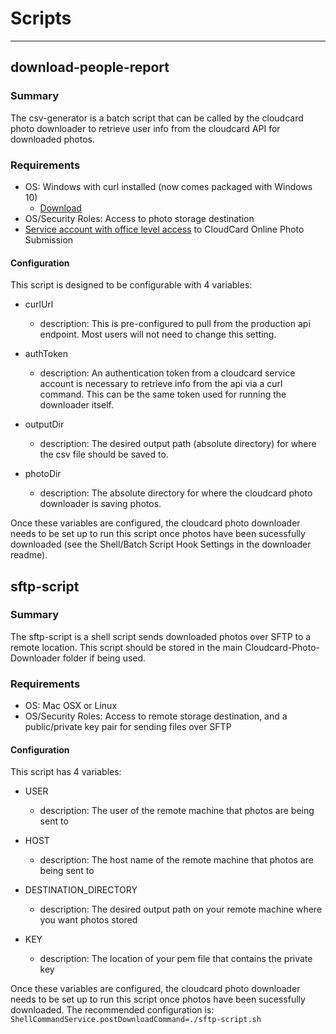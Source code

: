 # Scripts

---

## download-people-report

### Summary

The csv-generator is a batch script that can be called by the cloudcard photo downloader to retrieve user info from the cloudcard API for downloaded photos. 

### Requirements

- OS: Windows with curl installed (now comes packaged with Windows 10)
  - [Download](https://curl.se/windows/)
- OS/Security Roles: Access to photo storage destination 
- [Service account with office level access](https://sharptop.atlassian.net/wiki/spaces/CCD/pages/1226440705/User+Roles) to CloudCard Online Photo Submission


#### Configuration
This script is designed to be configurable with 4 variables:

- curlUrl
  - description: This is pre-configured to pull from the production api endpoint. Most users will not need to change this setting.

- authToken 
  - description: An authentication token from a cloudcard service account is necessary to retrieve info from the api via a curl command. This can be the same token used for running the downloader itself. 

- outputDir
  - description: The desired output path (absolute directory) for where the csv file should be saved to.

- photoDir
  - description: The absolute directory for where the cloudcard photo downloader is saving photos. 


Once these variables are configured, the cloudcard photo downloader needs to be set up to run this script once photos have been sucessfully downloaded (see the Shell/Batch Script Hook Settings in the downloader readme).



## sftp-script

### Summary

The sftp-script is a shell script sends downloaded photos over SFTP to a remote location. This script should be stored in the main Cloudcard-Photo-Downloader folder if being used.

### Requirements

- OS: Mac OSX or Linux
- OS/Security Roles: Access to remote storage destination, and a public/private key pair for sending files over SFTP


#### Configuration
This script has 4 variables:

- USER
  - description: The user of the remote machine that photos are being sent to
  
- HOST
  - description: The host name of the remote machine that photos are being sent to

- DESTINATION_DIRECTORY
  - description: The desired output path on your remote machine where you want photos stored

- KEY
  - description: The location of your pem file that contains the private key


Once these variables are configured, the cloudcard photo downloader needs to be set up to run this script once photos have been sucessfully downloaded. The recommended configuration is: `ShellCommandService.postDownloadCommand=./sftp-script.sh`
